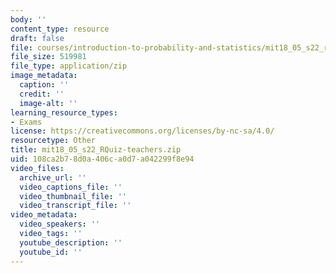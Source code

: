 ```yaml
---
body: ''
content_type: resource
draft: false
file: courses/introduction-to-probability-and-statistics/mit18_05_s22_rquiz-teachers.zip
file_size: 519981
file_type: application/zip
image_metadata:
  caption: ''
  credit: ''
  image-alt: ''
learning_resource_types:
- Exams
license: https://creativecommons.org/licenses/by-nc-sa/4.0/
resourcetype: Other
title: mit18_05_s22_RQuiz-teachers.zip
uid: 108ca2b7-8d0a-406c-a0d7-a042299f8e94
video_files:
  archive_url: ''
  video_captions_file: ''
  video_thumbnail_file: ''
  video_transcript_file: ''
video_metadata:
  video_speakers: ''
  video_tags: ''
  youtube_description: ''
  youtube_id: ''
---
```


